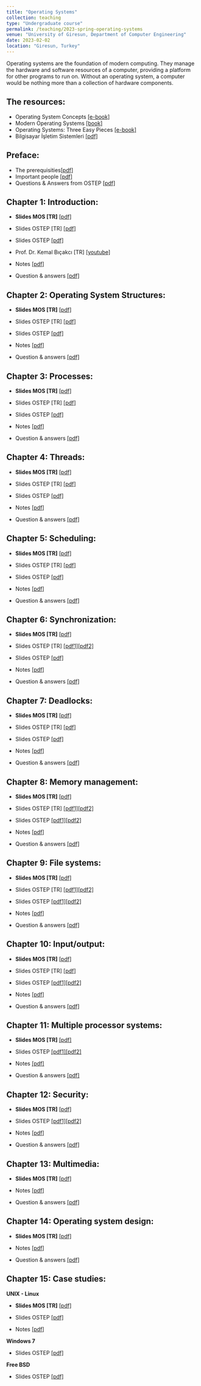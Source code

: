 ```yaml
---
title: "Operating Systems"
collection: teaching
type: "Undergraduate course"
permalink: /teaching/2023-spring-operating-systems
venue: "University of Giresun, Department of Computer Engineering"
date: 2023-02-02
location: "Giresun, Turkey"
---
```


Operating systems are the foundation of modern computing. They manage the hardware and software resources of a computer, providing a platform for other programs to run on. Without an operating system, a computer would be nothing more than a collection of hardware components.

The resources: 
-----

* Operating System Concepts <a href="https://www.os-book.com/OS10/index.html">[e-book]</a>
* Modern Operating Systems <a href="https://www.amazon.com/Modern-Operating-Systems-Andrew-Tanenbaum/dp/013359162X">[book]</a>
* Operating Systems: Three Easy Pieces <a href="https://pages.cs.wisc.edu/~remzi/OSTEP/">[e-book]</a>
* Bilgisayar İşletim Sistemleri <a href="http://sercankulcu.github.io/files/os/book_os_ali_saatci.pdf">[pdf]</a>

Preface: 
-----

* The prerequisities<a href="http://sercankulcu.github.io/files/os/The_prerequisites.pdf">[pdf]</a>
* Important people <a href="http://sercankulcu.github.io/files/os/Important_people.pdf">[pdf]</a>
* Questions & Answers from OSTEP <a href="http://sercankulcu.github.io/files/os/QA_from_OSTEP.pdf">[pdf]</a>

Chapter 1: Introduction: 
-----

* **Slides MOS [TR]** <a href="http://sercankulcu.github.io/files/os/slides_mos_tr/Bolum_01_Giris.pdf">[pdf]</a>
* Slides OSTEP [TR] <a href="http://sercankulcu.github.io/files/os/slides_ostep_tr/ders1.pdf">[pdf]</a>
* Slides OSTEP <a href="http://sercankulcu.github.io/files/os/slides_ostep_eng/ch1.pdf">[pdf]</a>
* Prof. Dr. Kemal Bıçakcı [TR] <a href="https://www.youtube.com/watch?v=sqtkwd09KXs">[youtube]</a>

* Notes <a href="http://sercankulcu.github.io/files/os/notes/Notes_01.pdf">[pdf]</a>
* Question & answers <a href="http://sercankulcu.github.io/files/os/qas/QA_01.pdf">[pdf]</a>

Chapter 2: Operating System Structures: 
-----

* **Slides MOS [TR]** <a href="http://sercankulcu.github.io/files/os/slides_mos_tr/Bolum_01_Giris.pdf">[pdf]</a>
* Slides OSTEP [TR] <a href="http://sercankulcu.github.io/files/os/slides_ostep_tr/ders2.pdf">[pdf]</a>
* Slides OSTEP <a href="http://sercankulcu.github.io/files/os/slides_ostep_eng/ch2.pdf">[pdf]</a>

* Notes <a href="http://sercankulcu.github.io/files/os/notes/Notes_02.pdf">[pdf]</a>
* Question & answers <a href="http://sercankulcu.github.io/files/os/qas/QA_02.pdf">[pdf]</a>

Chapter 3: Processes: 
-----

* **Slides MOS [TR]** <a href="http://sercankulcu.github.io/files/os/slides_mos_tr/Bolum_02_Surecler_Is_Parcaciklari.pdf">[pdf]</a>
* Slides OSTEP [TR] <a href="http://sercankulcu.github.io/files/os/slides_ostep_tr/ders3.pdf">[pdf]</a>
* Slides OSTEP <a href="http://sercankulcu.github.io/files/os/slides_ostep_eng/ch3.pdf">[pdf]</a>

* Notes <a href="http://sercankulcu.github.io/files/os/notes/Notes_03.pdf">[pdf]</a>
* Question & answers <a href="http://sercankulcu.github.io/files/os/qas/QA_03.pdf">[pdf]</a>

Chapter 4: Threads: 
-----

* **Slides MOS [TR]** <a href="http://sercankulcu.github.io/files/os/slides_mos_tr/Bolum_02_Surecler_Is_Parcaciklari.pdf">[pdf]</a>
* Slides OSTEP [TR] <a href="http://sercankulcu.github.io/files/os/slides_ostep_tr/ders4.pdf">[pdf]</a>
* Slides OSTEP <a href="http://sercankulcu.github.io/files/os/slides_ostep_eng/ch4.pdf">[pdf]</a>

* Notes <a href="http://sercankulcu.github.io/files/os/notes/Notes_04.pdf">[pdf]</a>
* Question & answers <a href="http://sercankulcu.github.io/files/os/qas/QA_04.pdf">[pdf]</a>

Chapter 5: Scheduling: 
-----

* **Slides MOS [TR]** <a href="http://sercankulcu.github.io/files/os/slides_mos_tr/Bolum_02_Surecler_Is_Parcaciklari.pdf">[pdf]</a>
* Slides OSTEP [TR] <a href="http://sercankulcu.github.io/files/os/slides_ostep_tr/ders5.pdf">[pdf]</a>
* Slides OSTEP <a href="http://sercankulcu.github.io/files/os/slides_ostep_eng/ch5.pdf">[pdf]</a>

* Notes <a href="http://sercankulcu.github.io/files/os/notes/Notes_05.pdf">[pdf]</a>
* Question & answers <a href="http://sercankulcu.github.io/files/os/qas/QA_05.pdf">[pdf]</a>

Chapter 6: Synchronization: 
-----

* **Slides MOS [TR]** <a href="http://sercankulcu.github.io/files/os/slides_mos_tr/Bolum_02_Surecler_Is_Parcaciklari.pdf">[pdf]</a>
* Slides OSTEP [TR] <a href="http://sercankulcu.github.io/files/os/slides_ostep_tr/ders6a.pdf">[pdf1]</a><a href="http://sercankulcu.github.io/files/os/slides_ostep_tr/ders6b.pdf">[pdf2]</a>
* Slides OSTEP <a href="http://sercankulcu.github.io/files/os/slides_ostep_eng/ch6.pdf">[pdf]</a>

* Notes <a href="http://sercankulcu.github.io/files/os/notes/Notes_06.pdf">[pdf]</a>
* Question & answers <a href="http://sercankulcu.github.io/files/os/qas/QA_06.pdf">[pdf]</a>

Chapter 7: Deadlocks: 
-----

* **Slides MOS [TR]** <a href="http://sercankulcu.github.io/files/os/slides_mos_tr/Bolum_06_Kilitlenme.pdf">[pdf]</a>
* Slides OSTEP [TR] <a href="http://sercankulcu.github.io/files/os/slides_ostep_tr/ders7.pdf">[pdf]</a>
* Slides OSTEP <a href="http://sercankulcu.github.io/files/os/slides_ostep_eng/ch7.pdf">[pdf]</a>

* Notes <a href="http://sercankulcu.github.io/files/os/notes/Notes_07.pdf">[pdf]</a>
* Question & answers <a href="http://sercankulcu.github.io/files/os/qas/QA_07.pdf">[pdf]</a>


Chapter 8: Memory management: 
-----

* **Slides MOS [TR]** <a href="http://sercankulcu.github.io/files/os/slides_mos_tr/Bolum_03_Bellek_Yonetimi.pdf">[pdf]</a>
* Slides OSTEP [TR] <a href="http://sercankulcu.github.io/files/os/slides_ostep_tr/ders8.pdf">[pdf1]</a><a href="http://sercankulcu.github.io/files/os/slides_ostep_tr/ders9.pdf">[pdf2]</a>
* Slides OSTEP <a href="http://sercankulcu.github.io/files/os/slides_ostep_eng/ch8.pdf">[pdf1]</a><a href="http://sercankulcu.github.io/files/os/slides_ostep_eng/ch9.pdf">[pdf2]</a>

* Notes <a href="http://sercankulcu.github.io/files/os/notes/Notes_08.pdf">[pdf]</a>
* Question & answers <a href="http://sercankulcu.github.io/files/os/qas/QA_08.pdf">[pdf]</a>

Chapter 9: File systems: 
-----

* **Slides MOS [TR]** <a href="http://sercankulcu.github.io/files/os/slides_mos_tr/Bolum_04_Dosya_Sistemi.pdf">[pdf]</a>
* Slides OSTEP [TR] <a href="http://sercankulcu.github.io/files/os/slides_ostep_tr/ders10.pdf">[pdf1]</a><a href="http://sercankulcu.github.io/files/os/slides_ostep_tr/ders11.pdf">[pdf2]</a>
* Slides OSTEP <a href="http://sercankulcu.github.io/files/os/slides_ostep_eng/ch11.pdf">[pdf1]</a><a href="http://sercankulcu.github.io/files/os/slides_ostep_eng/ch12.pdf">[pdf2]</a>

* Notes <a href="http://sercankulcu.github.io/files/os/notes/Notes_09.pdf">[pdf]</a>
* Question & answers <a href="http://sercankulcu.github.io/files/os/qas/QA_09.pdf">[pdf]</a>

Chapter 10: Input/output: 
-----

* **Slides MOS [TR]** <a href="http://sercankulcu.github.io/files/os/slides_mos_tr/Bolum_05_Giris_Cikis.pdf">[pdf]</a>
* Slides OSTEP [TR] <a href="http://sercankulcu.github.io/files/os/slides_ostep_tr/ders12.pdf">[pdf]</a>
* Slides OSTEP <a href="http://sercankulcu.github.io/files/os/slides_ostep_eng/ch10.pdf">[pdf1]</a><a href="http://sercankulcu.github.io/files/os/slides_ostep_eng/ch13.pdf">[pdf2]</a>

* Notes <a href="http://sercankulcu.github.io/files/os/notes/Notes_10.pdf">[pdf]</a>
* Question & answers <a href="http://sercankulcu.github.io/files/os/qas/QA_10.pdf">[pdf]</a>


Chapter 11: Multiple processor systems: 
-----

* **Slides MOS [TR]** <a href="http://sercankulcu.github.io/files/os/slides_mos_tr/Bolum_08_Cok_Islemcili_Sistemler.pdf">[pdf]</a>
* Slides OSTEP <a href="http://sercankulcu.github.io/files/os/slides_ostep_eng/ch16.pdf">[pdf1]</a><a href="http://sercankulcu.github.io/files/os/slides_ostep_eng/ch17.pdf">[pdf2]</a>

* Notes <a href="http://sercankulcu.github.io/files/os/notes/Notes_11.pdf">[pdf]</a>
* Question & answers <a href="http://sercankulcu.github.io/files/os/qas/QA_11.pdf">[pdf]</a>

Chapter 12: Security: 
-----

* **Slides MOS [TR]** <a href="http://sercankulcu.github.io/files/os/slides_mos_tr/Bolum_09_Guvenlik.pdf">[pdf]</a>
* Slides OSTEP <a href="http://sercankulcu.github.io/files/os/slides_ostep_eng/ch14.pdf">[pdf1]</a><a href="http://sercankulcu.github.io/files/os/slides_ostep_eng/ch15.pdf">[pdf2]</a>

* Notes <a href="http://sercankulcu.github.io/files/os/notes/Notes_12.pdf">[pdf]</a>
* Question & answers <a href="http://sercankulcu.github.io/files/os/qas/QA_12.pdf">[pdf]</a>

Chapter 13: Multimedia: 
-----

* **Slides MOS [TR]** <a href="http://sercankulcu.github.io/files/os/slides_mos_tr/Bolum_07_Coklu_Ortam_Isletim_Sistemi.pdf">[pdf]</a>

* Notes <a href="http://sercankulcu.github.io/files/os/notes/Notes_13.pdf">[pdf]</a>
* Question & answers <a href="http://sercankulcu.github.io/files/os/qas/QA_13.pdf">[pdf]</a>


Chapter 14: Operating system design: 
-----

* **Slides MOS [TR]** <a href="http://sercankulcu.github.io/files/os/slides_mos_tr/Bolum_10_Isletim_Sistemi_Tasarimi.pdf">[pdf]</a>

* Notes <a href="http://sercankulcu.github.io/files/os/notes/Notes_14.pdf">[pdf]</a>
* Question & answers <a href="http://sercankulcu.github.io/files/os/qas/QA_14.pdf">[pdf]</a>

Chapter 15: Case studies:
-----

**UNIX - Linux**
* **Slides MOS [TR]** <a href="http://sercankulcu.github.io/files/os/slides_mos_tr/Bolum_11_Linux.pdf">[pdf]</a>
* Slides OSTEP <a href="http://sercankulcu.github.io/files/os/slides_ostep_eng/ch18.pdf">[pdf]</a>

* Notes <a href="http://sercankulcu.github.io/files/os/notes/Notes_15.pdf">[pdf]</a>

**Windows 7**

* Slides OSTEP <a href="http://sercankulcu.github.io/files/os/slides_ostep_eng/ch19.pdf">[pdf]</a>

**Free BSD**

* Slides OSTEP <a href="http://sercankulcu.github.io/files/os/slides_ostep_eng/appA.pdf">[pdf]</a>
